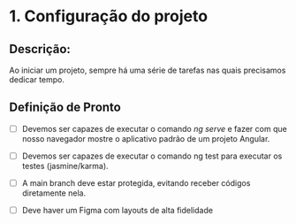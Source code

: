 # 1. Configuração do projeto

## Descrição:

Ao iniciar um projeto, sempre há uma série de tarefas nas quais precisamos dedicar tempo.

## Definição de Pronto

- [ ] Devemos ser capazes de executar o comando *ng serve* e fazer com que nosso navegador mostre o aplicativo padrão de um projeto Angular.

- [ ] Devemos ser capazes de executar o comando ng test para executar os testes (jasmine/karma).

- [ ] A main branch deve estar protegida, evitando receber códigos diretamente nela.

- [ ] Deve haver um Figma com layouts de alta fidelidade
